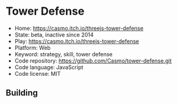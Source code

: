 # Tower Defense

- Home: https://casmo.itch.io/threejs-tower-defense
- State: beta, inactive since 2014
- Play: https://casmo.itch.io/threejs-tower-defense
- Platform: Web
- Keyword: strategy, skill, tower defense
- Code repository: https://github.com/Casmo/tower-defense.git
- Code language: JavaScript
- Code license: MIT

## Building
